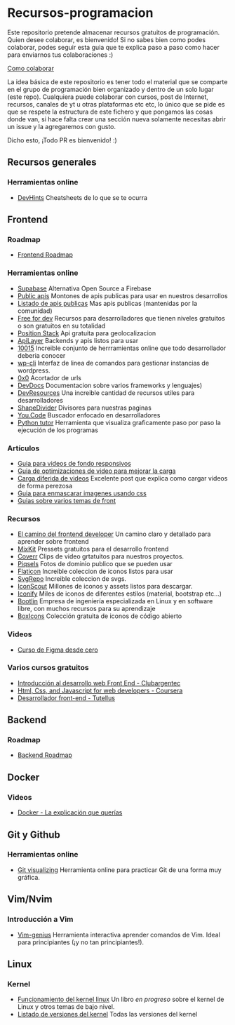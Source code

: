 # Recursos-programacion

Este repositorio pretende almacenar recursos gratuitos de programación. Quien desee colaborar, es bienvenido!
Si no sabes bien como podes colaborar, podes seguir esta guia que te explica paso a paso como hacer para enviarnos tus colaboraciones :)

[Como colaborar](https://app.tango.us/app/workflow/Agregar-recursos-al-repositorio-1ed46ee21387411c9f9ed4fbb3ae589f)




La idea básica de este repositorio es tener todo el material que se comparte en el grupo de programación bien organizado y dentro de un solo lugar (este repo). Cualquiera puede colaborar con cursos, post de Internet, recursos, canales de yt u otras plataformas etc etc, lo único que se pide es que se respete la estructura de este fichero y que pongamos las cosas donde van, si hace falta crear una sección nueva solamente necesitas abrir un issue y la agregaremos con gusto.

Dicho esto, ¡Todo PR es bienvenido! :)

## Recursos generales
  ### Herramientas online
  * [DevHints](https://devhints.io/) Cheatsheets de lo que se te ocurra

## Frontend
  ### Roadmap 
  * [Frontend Roadmap](https://roadmap.sh/frontend)

  ### Herramientas online
   * [Supabase](https://supabase.com/) Alternativa Open Source a Firebase
   * [Public apis](https://publicapis.dev/) Montones de apis publicas para usar en nuestros desarrollos
   * [Listado de apis publicas](https://github.com/trntv/apis-list) Mas apis publicas (mantenidas por la comunidad)
   * [Free for dev](https://free-for.dev/) Recursos para desarrolladores que tienen niveles gratuitos o son gratuitos en su totalidad
   * [Position Stack](https://positionstack.com/) Api gratuita para geolocalizacion
   * [ApiLayer](https://apilayer.com/) Backends y apis listos para usar
   * [10015](https://10015.io/) Increible conjunto de herrramientas online que todo desarrollador deberia conocer
   * [wp-cli](https://wp-cli.org/es/) Interfaz de linea de comandos para gestionar instancias de wordpress.
   * [0x0](https://0x0.st/) Acortador de urls
   * [DevDocs](https://devdocs.io/) Documentacion sobre varios frameworks y lenguajes)
   * [DevResources](https://devresourc.es/) Una increible cantidad de recursos utiles para desarrolladores
   * [ShapeDivider](https://www.shapedivider.app/) Divisores para nuestras paginas
   * [You.Code](https://you.com/code) Buscador enfocado en desarrolladores
   * [Python tutor](https://pythontutor.com/) Herramienta que visualiza graficamente paso por paso la ejecución de los programas


  ### Artículos
   * [Guia para videos de fondo responsivos](https://redstapler.co/responsive-css-video-background/)
   * [Guia de optimizaciones de video para mejorar la carga](https://www.keycdn.com/blog/video-optimization)
   * [Carga diferida de videos](https://web.dev/lazy-loading-video/) Excelente post que explica como cargar videos de forma perezosa
   * [Guia para enmascarar imagenes usando css](https://css-tricks.com/almanac/properties/m/mask-image/)
   * [Guias sobre varios temas de front](https://terminaldelinux.com/terminal/) 
  ### Recursos
   * [El camino del frontend developer](https://github.com/mrcodedev/frontend-developer-resources) Un camino claro y detallado para aprender sobre frontend
   * [MixKit](https://mixkit.co/) Pressets gratuitos para el desarrollo frontend
   * [Coverr](https://coverr.co/es) Clips de video grtatuitos para nuestros proyectos.
   * [Piqsels](https://www.piqsels.com/) Fotos de dominio publico que se pueden usar
   * [Flaticon](https://www.flaticon.com/) Increible coleccion de iconos listos para usar
   * [SvgRepo](https://www.svgrepo.com/) Increible coleccion de svgs.
   * [IconScout](https://iconscout.com/) Millones de iconos y assets listos para descargar.
   * [Iconify](https://iconify.design/) Miles de iconos de diferentes estilos (material, bootstrap etc...)
   * [Bootlin](https://bootlin.com/) Empresa de ingeniería especializada en Linux y en software libre, con muchos recursos para su aprendizaje
   * [BoxIcons](https://boxicons.com/) Colección gratuita de iconos de código abierto 
   

  ### Videos
  * [Curso de Figma desde cero](https://youtu.be/SqO_-olNvnU)
  ### Varios cursos gratuitos
  * [Introducción al desarrollo web Front End - Clubargentec](https://clubargentec.org/itinerarios/introduccion-al-desarrollo-web-front-end/)
  * [Html, Css, and Javascript for web developers - Coursera](https://es.coursera.org/learn/html-css-javascript-for-web-developers)
  * [Desarrollador front-end - Tutellus](https://formacion.tutellus.com/carreras/desarrollador-frontend?affref=d5a608f252ca4c778d20497fb6acad4d) 

## Backend
  ### Roadmap 
  * [Backend Roadmap](https://roadmap.sh/backend)

## Docker
  ### Videos 
  * [Docker - La explicación que querías](https://www.youtube.com/watch?v=9eTVZwMZJsA)

## Git y Github
  ### Herramientas online 
  * [Git visualizing](http://git-school.github.io/visualizing-git/) Herramienta online para practicar Git de una forma muy gráfica.
  
## Vim/Nvim
  ### Introducción a Vim 
  * [Vim-genius](http://www.vimgenius.com/) Herramienta interactiva aprender comandos de Vim. Ideal para principiantes (¡y no tan principiantes!).

## Linux 
  ### Kernel
  * [Funcionamiento del kernel linux](https://0xax.gitbooks.io/linux-insides/content/) Un libro _en progreso_ sobre el kernel de Linux y otros temas de bajo nivel.
  * [Listado de versiones del kernel](https://elixir.bootlin.com/linux/latest/source) Todas las versiones del kernel
  

